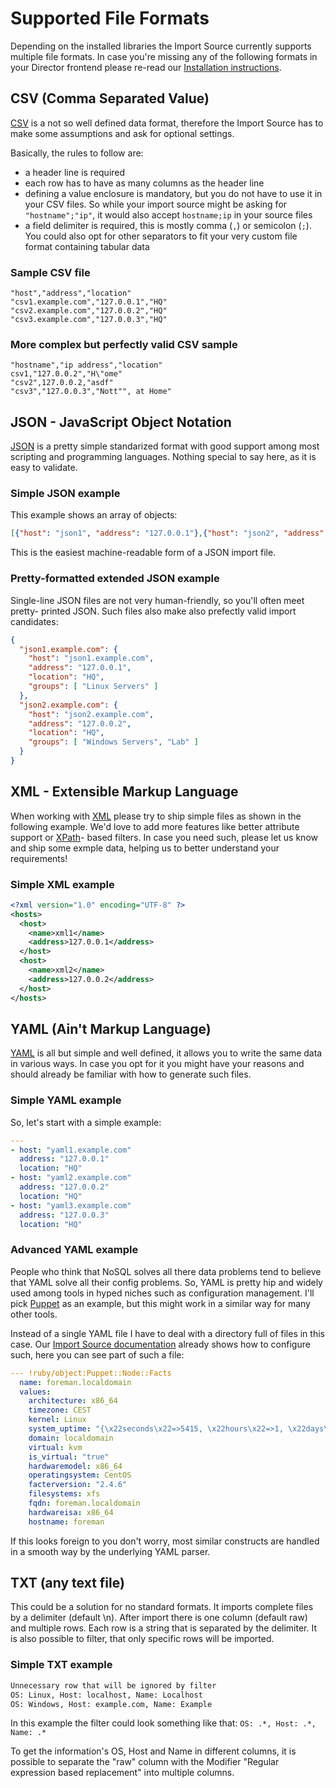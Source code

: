 <a id="FileFormats"></a> Supported File Formats
===============================================

Depending on the installed libraries the Import Source currently supports
multiple file formats. In case you're missing any of the following formats
in your Director frontend please re-read our [Installation instructions](02-Installation.md).


CSV (Comma Separated Value)
---------------------------

[CSV](https://en.wikipedia.org/wiki/Comma-separated_values) is a not so well
defined data format, therefore the Import Source has to make some assumptions
and ask for optional settings.

Basically, the rules to follow are:

* a header line is required
* each row has to have as many columns as the header line
* defining a value enclosure is mandatory, but you do not have to use it in your
  CSV files. So while your import source might be asking for `"hostname";"ip"`,
  it would also accept `hostname;ip` in your source files
* a field delimiter is required, this is mostly comma (`,`) or semicolon (`;`).
  You could also opt for other separators to fit your very custom file format
  containing tabular data

### Sample CSV file

```csv
"host","address","location"
"csv1.example.com","127.0.0.1","HQ"
"csv2.example.com","127.0.0.2","HQ"
"csv3.example.com","127.0.0.3","HQ"
```

### More complex but perfectly valid CSV sample

```csv
"hostname","ip address","location"
csv1,"127.0.0.2","H\"ome"
"csv2",127.0.0.2,"asdf"
"csv3","127.0.0.3","Nott"", at Home"
```


JSON - JavaScript Object Notation
---------------------------------

[JSON](https://en.wikipedia.org/wiki/JSON) is a pretty simple standarized format
with good support among most scripting and programming languages. Nothing special
to say here, as it is easy to validate.

### Simple JSON example

This example shows an array of objects:

```json
[{"host": "json1", "address": "127.0.0.1"},{"host": "json2", "address": "127.0.0.2"}]
```

This is the easiest machine-readable form of a JSON import file.


### Pretty-formatted extended JSON example

Single-line JSON files are not very human-friendly, so you'll often meet pretty-
printed JSON. Such files also make also prefectly valid import candidates:

```json
{
  "json1.example.com": {
    "host": "json1.example.com",
    "address": "127.0.0.1",
    "location": "HQ",
    "groups": [ "Linux Servers" ]
  },
  "json2.example.com": {
    "host": "json2.example.com",
    "address": "127.0.0.2",
    "location": "HQ",
    "groups": [ "Windows Servers", "Lab" ]
  }
}
```


XML - Extensible Markup Language
--------------------------------

When working with [XML](https://en.wikipedia.org/wiki/XML) please try to ship
simple files as shown in the following example. We'd love to add more features
like better attribute support or [XPath](https://en.wikipedia.org/wiki/XPATH)-
based filters. In case you need such, please let us know and ship some exmple
data, helping us to better understand your requirements!

### Simple XML example

```xml
<?xml version="1.0" encoding="UTF-8" ?> 
<hosts>
  <host>
    <name>xml1</name>
    <address>127.0.0.1</address>
  </host>
  <host>
    <name>xml2</name>
    <address>127.0.0.2</address>
  </host>
</hosts>
```


YAML (Ain't Markup Language)
----------------------------

[YAML](https://en.wikipedia.org/wiki/YAML) is all but simple and well defined,
it allows you to write the same data in various ways. In case you opt for it
you might have your reasons and should already be familiar with how to generate
such files.

### Simple YAML example

So, let's start with a simple example:

```yaml
---
- host: "yaml1.example.com"
  address: "127.0.0.1"
  location: "HQ"
- host: "yaml2.example.com"
  address: "127.0.0.2"
  location: "HQ"
- host: "yaml3.example.com"
  address: "127.0.0.3"
  location: "HQ"
```

### Advanced YAML example

People who think that NoSQL solves all there data problems tend to believe that
YAML solve all their config problems. So, YAML is pretty hip and widely used
among tools in hyped niches such as configuration management. I'll pick [Puppet](https://puppet.com/)
as an example, but this might work in a similar way for many other tools.

Instead of a single YAML file I have to deal with a directory full of files in
this case. Our [Import Source documentation](03-ImportSource.md) already shows
how to configure such, here you can see part of such a file:

```yaml
--- !ruby/object:Puppet::Node::Facts
  name: foreman.localdomain
  values: 
    architecture: x86_64
    timezone: CEST
    kernel: Linux
    system_uptime: "{\x22seconds\x22=>5415, \x22hours\x22=>1, \x22days\x22=>0, \x22uptime\x22=>\x221:30 hours\x22}"
    domain: localdomain
    virtual: kvm
    is_virtual: "true"
    hardwaremodel: x86_64
    operatingsystem: CentOS
    facterversion: "2.4.6"
    filesystems: xfs
    fqdn: foreman.localdomain
    hardwareisa: x86_64
    hostname: foreman
```

If this looks foreign to you don't worry, most similar constructs are handled in
a smooth way by the underlying YAML parser.



TXT (any text file)
----------------------------

This could be a solution for no standard formats.
It imports complete files by a delimiter (default \n).
After import there is one column (default raw) and multiple rows.
Each row is a string that is separated by the delimiter.
It is also possible to filter, that only specific rows will be imported.

### Simple TXT example

```txt
Unnecessary row that will be ignored by filter
OS: Linux, Host: localhost, Name: Localhost
OS: Windows, Host: example.com, Name: Example
```

In this example the filter could look something like that:
```OS: .*, Host: .*, Name: .*```

To get the information's OS, Host and Name in different columns, it is possible to separate the "raw" column with the Modifier "Regular expression based replacement" into multiple columns.